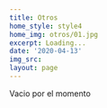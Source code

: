 ```yaml
---
title: Otros
home_style: style4
home_img: otros/01.jpg
excerpt: Loading...
date: '2020-04-13'
img_src: 
layout: page
---
```


Vacio por el momento